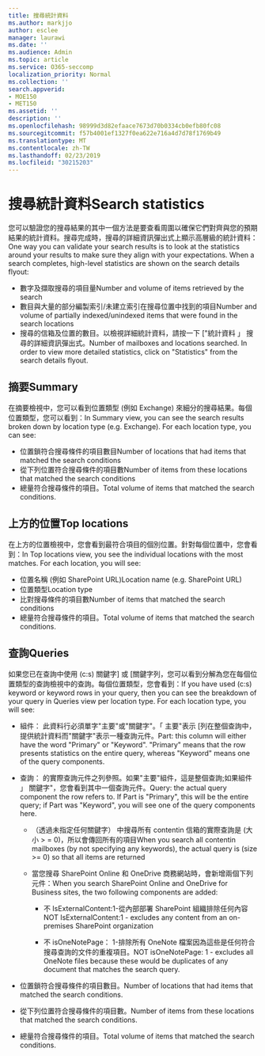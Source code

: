 ```yaml
---
title: 搜尋統計資料
ms.author: markjjo
author: esclee
manager: laurawi
ms.date: ''
ms.audience: Admin
ms.topic: article
ms.service: O365-seccomp
localization_priority: Normal
ms.collection: ''
search.appverid:
- MOE150
- MET150
ms.assetid: ''
description: ''
ms.openlocfilehash: 98999d3d82efaace7673d70b0334cb0efb80fc08
ms.sourcegitcommit: f57b4001ef1327f0ea622e716a4d7d78f1769b49
ms.translationtype: MT
ms.contentlocale: zh-TW
ms.lasthandoff: 02/23/2019
ms.locfileid: "30215203"
---
```

# <a name="search-statistics"></a><span data-ttu-id="57831-102">搜尋統計資料</span><span class="sxs-lookup"><span data-stu-id="57831-102">Search statistics</span></span>

<span data-ttu-id="57831-p101">您可以驗證您的搜尋結果的其中一個方法是要查看周圍以確保它們對齊與您的預期結果的統計資料。搜尋完成時，搜尋的詳細資訊彈出式上顯示高層級的統計資料：</span><span class="sxs-lookup"><span data-stu-id="57831-p101">One way you can validate your search results is to look at the statistics around your results to make sure they align with your expectations. When a search completes, high-level statistics are shown on the search details flyout:</span></span>
- <span data-ttu-id="57831-105">數字及擷取搜尋的項目量</span><span class="sxs-lookup"><span data-stu-id="57831-105">Number and volume of items retrieved by the search</span></span>
- <span data-ttu-id="57831-106">數目與大量的部分編製索引/未建立索引在搜尋位置中找到的項目</span><span class="sxs-lookup"><span data-stu-id="57831-106">Number and volume of partially indexed/unindexed items that were found in the search locations</span></span>
- <span data-ttu-id="57831-p102">搜尋的信箱及位置的數目。以檢視詳細統計資料，請按一下 ["統計資料 」 搜尋的詳細資訊彈出式。</span><span class="sxs-lookup"><span data-stu-id="57831-p102">Number of mailboxes and locations searched. In order to view more detailed statistics, click on "Statistics" from the search details flyout.</span></span>

## <a name="summary"></a><span data-ttu-id="57831-109">摘要</span><span class="sxs-lookup"><span data-stu-id="57831-109">Summary</span></span>

<span data-ttu-id="57831-p103">在摘要檢視中，您可以看到位置類型 (例如 Exchange) 來細分的搜尋結果。每個位置類型，您可以看到：</span><span class="sxs-lookup"><span data-stu-id="57831-p103">In Summary view, you can see the search results broken down by location type (e.g. Exchange). For each location type, you can see:</span></span>
- <span data-ttu-id="57831-112">位置鎖符合搜尋條件的項目數目</span><span class="sxs-lookup"><span data-stu-id="57831-112">Number of locations that had items that matched the search conditions</span></span>
- <span data-ttu-id="57831-113">從下列位置符合搜尋條件的項目數</span><span class="sxs-lookup"><span data-stu-id="57831-113">Number of items from these locations that matched the search conditions</span></span>
- <span data-ttu-id="57831-114">總量符合搜尋條件的項目。</span><span class="sxs-lookup"><span data-stu-id="57831-114">Total volume of items that matched the search conditions.</span></span>

## <a name="top-locations"></a><span data-ttu-id="57831-115">上方的位置</span><span class="sxs-lookup"><span data-stu-id="57831-115">Top locations</span></span>

<span data-ttu-id="57831-p104">在上方的位置檢視中，您會看到最符合項目的個別位置。針對每個位置中，您會看到：</span><span class="sxs-lookup"><span data-stu-id="57831-p104">In Top locations view, you see the individual locations with the most matches. For each location, you will see:</span></span>
- <span data-ttu-id="57831-118">位置名稱 (例如 SharePoint URL)</span><span class="sxs-lookup"><span data-stu-id="57831-118">Location name (e.g. SharePoint URL)</span></span>
- <span data-ttu-id="57831-119">位置類型</span><span class="sxs-lookup"><span data-stu-id="57831-119">Location type</span></span>
- <span data-ttu-id="57831-120">比對搜尋條件的項目數</span><span class="sxs-lookup"><span data-stu-id="57831-120">Number of items that matched the search conditions</span></span>
- <span data-ttu-id="57831-121">總量符合搜尋條件的項目。</span><span class="sxs-lookup"><span data-stu-id="57831-121">Total volume of items that matched the search conditions.</span></span>

## <a name="queries"></a><span data-ttu-id="57831-122">查詢</span><span class="sxs-lookup"><span data-stu-id="57831-122">Queries</span></span>

<span data-ttu-id="57831-p105">如果您已在查詢中使用 (c:s) 關鍵字] 或 [關鍵字列，您可以看到分解為您在每個位置類型的查詢檢視中的查詢。每個位置類型，您會看到：</span><span class="sxs-lookup"><span data-stu-id="57831-p105">If you have used (c:s) keyword or keyword rows in your query, then you can see the breakdown of your query in Queries view per location type. For each location type, you will see:</span></span>

- <span data-ttu-id="57831-p106">組件： 此資料行必須單字"主要"或"關鍵字"。「 主要"表示 [列在整個查詢中，提供統計資料而"關鍵字"表示一種查詢元件。</span><span class="sxs-lookup"><span data-stu-id="57831-p106">Part: this column will either have the word "Primary" or "Keyword". "Primary" means that the row presents statistics on the entire query, whereas "Keyword" means one of the query components.</span></span>

- <span data-ttu-id="57831-p107">查詢： 的實際查詢元件之列參照。如果"主要"組件，這是整個查詢;如果組件 」 關鍵字"，您會看到其中一個查詢元件。</span><span class="sxs-lookup"><span data-stu-id="57831-p107">Query: the actual query component the row refers to. If Part is "Primary", this will be the entire query; if Part was "Keyword", you will see one of the query components here.</span></span>
  
  - <span data-ttu-id="57831-129">（透過未指定任何關鍵字） 中搜尋所有 contentin 信箱的實際查詢是 (大小 > = 0)，所以會傳回所有的項目</span><span class="sxs-lookup"><span data-stu-id="57831-129">When you search all contentin mailboxes (by not specifying any keywords), the actual query is (size >= 0) so that all items are returned</span></span>
  
  - <span data-ttu-id="57831-130">當您搜尋 SharePoint Online 和 OneDrive 商務網站時，會新增兩個下列元件：</span><span class="sxs-lookup"><span data-stu-id="57831-130">When you search SharePoint Online and OneDrive for Business sites, the two following components are added:</span></span>
    
    - <span data-ttu-id="57831-131">不 IsExternalContent:1-從內部部署 SharePoint 組織排除任何內容</span><span class="sxs-lookup"><span data-stu-id="57831-131">NOT IsExternalContent:1 - excludes any content from an on-premises SharePoint organization</span></span>
    
    - <span data-ttu-id="57831-132">不 isOneNotePage： 1-排除所有 OneNote 檔案因為這些是任何符合搜尋查詢的文件的重複項目。</span><span class="sxs-lookup"><span data-stu-id="57831-132">NOT isOneNotePage: 1 - excludes all OneNote files because these would be duplicates of any document that matches the search query.</span></span>

- <span data-ttu-id="57831-133">位置鎖符合搜尋條件的項目數目。</span><span class="sxs-lookup"><span data-stu-id="57831-133">Number of locations that had items that matched the search conditions.</span></span>

- <span data-ttu-id="57831-134">從下列位置符合搜尋條件的項目數。</span><span class="sxs-lookup"><span data-stu-id="57831-134">Number of items from these locations that matched the search conditions.</span></span>

- <span data-ttu-id="57831-135">總量符合搜尋條件的項目。</span><span class="sxs-lookup"><span data-stu-id="57831-135">Total volume of items that matched the search conditions.</span></span>